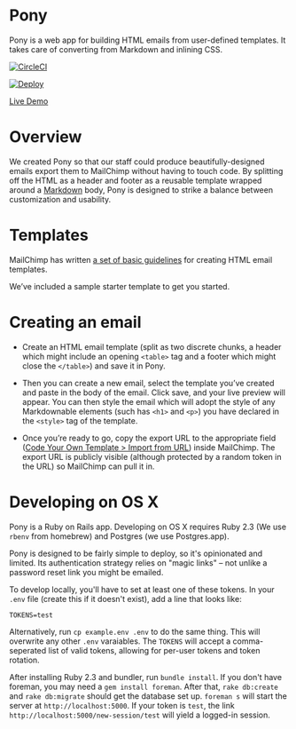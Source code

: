 # Pony

Pony is a web app for building HTML emails from user-defined templates. It takes care of converting from Markdown and inlining CSS.

[![CircleCI](https://circleci.com/gh/themarshallproject/pony.svg?style=svg)](https://circleci.com/gh/themarshallproject/pony)

[![Deploy](https://www.herokucdn.com/deploy/button.svg)](https://heroku.com/deploy?template=https://github.com/themarshallproject/pony/tree/master)

[Live Demo](https://pony-demo.herokuapp.com/new-session/demo)

# Overview

We created Pony so that our staff could produce beautifully-designed emails export them to MailChimp without having to touch code. By splitting off the HTML as a header and footer as a reusable template wrapped around a [Markdown](https://daringfireball.net/projects/markdown/basics) body, Pony is designed to strike a balance between customization and usability.

# Templates

MailChimp has written [a set of basic guidelines](http://templates.mailchimp.com/getting-started/html-email-basics/) for creating HTML email templates.

We’ve included a sample starter template to get you started.

# Creating an email

- Create an HTML email template (split as two discrete chunks, a header which might include an opening `<table>` tag and a footer which might close the `</table>`) and save it in Pony.

- Then you can create a new email, select the template you’ve created and paste in the body of the email. Click save, and your live preview will appear. You can then style the email which will adopt the style of any Markdownable elements (such has `<h1>` and `<p>`) you have declared in the `<style>` tag of the template.

- Once you’re ready to go, copy the export URL to the appropriate field ([Code Your Own Template > Import from URL](http://kb.mailchimp.com/campaigns/ways-to-build/import-html-from-url-to-create-a-campaign)) inside MailChimp. The export URL is publicly visible (although protected by a random token in the URL) so MailChimp can pull it in.

# Developing on OS X

Pony is a Ruby on Rails app. Developing on OS X requires Ruby 2.3 (We use `rbenv` from homebrew) and Postgres (we use Postgres.app).

Pony is designed to be fairly simple to deploy, so it's opinionated and limited. Its authentication strategy relies on "magic links" – not unlike a password reset link you might be emailed.

To develop locally, you'll have to set at least one of these tokens. In your `.env` file (create this if it doesn't exist), add a line that looks like:

`TOKENS=test`

Alternatively, run `cp example.env .env` to do the same thing. This will overwrite any other `.env` varaiables. The `TOKENS` will accept a comma-seperated list of valid tokens, allowing for per-user tokens and token rotation.

After installing Ruby 2.3 and bundler, run `bundle install`. If you don't have foreman, you may need a `gem install foreman`. After that, `rake db:create` and `rake db:migrate` should get the database set up. `foreman s` will start the server at `http://localhost:5000`. If your token is `test`, the link `http://localhost:5000/new-session/test` will yield a logged-in session.
